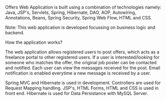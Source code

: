 Offers Web Application is built using a combination of technologies namely: Java, JSP's, Servlets, Spring, Hibernate, DAO, AOP, Autowiring, Annotations, Beans, Spring Security, Spring Web Flow, HTML and CSS.

Note: This web application is developed focussing on business logic and backend. 

How the application works?

The web application allows registered users to post offers, which acts as a freelance portal to other registered users. 
If a user is interested/looking for someone who matches the offer, the original job poster can be contacted and notified. 
Each user can view the messages received for the post. Email notification is enabled everytime a new message is received by a user.

Spring MVC and Hibernate is used in development. Controllers are used for Request Mapping handling. JSP's, HTML Forms, HTML and CSS is used in front end. Hibernate is used for Data Persistance with MySQL Server. 
